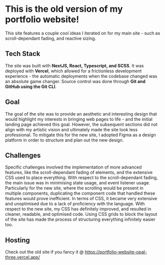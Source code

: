 # This is the old version of my portfolio website!
This site features a couple cool ideas I iterated on for my main site - such as scroll-dependant fading, and reactive sizing.

## Tech Stack
The site was built with **NextJS, React, Typescript, and SCSS**.
It was deployed with **Vercel**, which allowed for a frictionless development experience - the automatic deployments when the codebase changed was an absolute game changer.
Source control was done through **Git and GitHub using the Git CLI**.

## Goal
The goal of the site was to provide an aesthetic and interesting design that would highlight my interests in bringing web pages to life - and the initial landing page achieved this goal. However, the subsequent sections did not align with my artistic vision and ultimately made the site look less professional. To mitigate this for the new site, I adopted Figma as a design platform in order to structure and plan out the new design.

## Challenges
Specific challenges involved the implementation of more advanced features, like the scroll-dependant fading of elements, and the extensive CSS used to place everything. With respect to the scroll-dependant fading, the main issue was in minimising state usage, and event listener usage. Particularly for the new site, where the scrolling would be present in multiple components, duplicating the component code that handled these features would prove inefficient.
In terms of CSS, it became very extensive and unoptimised due to a lack of proficiency with the language. With respect to the new site, my CSS has definitely improved, and resulted in cleaner, readable, and optimised code. Using CSS grids to block the layout of the site has made the process of structuring everything infinitely easier too.

## Hosting
Check out the old site if you fancy it @ https://portfolio-website-opal-three.vercel.app/
